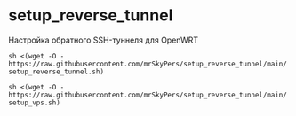 # setup_reverse_tunnel
Настройка обратного SSH-туннеля для OpenWRT

```sh <(wget -O - https://raw.githubusercontent.com/mrSkyPers/setup_reverse_tunnel/main/setup_reverse_tunnel.sh)```

```sh <(wget -O - https://raw.githubusercontent.com/mrSkyPers/setup_reverse_tunnel/main/setup_vps.sh)```
